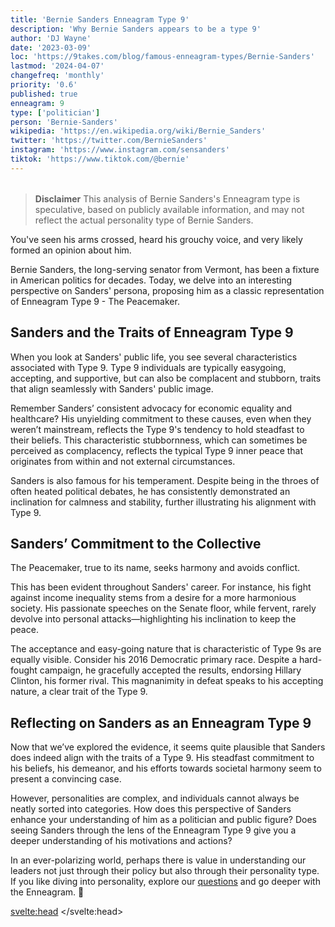 ```yaml
---
title: 'Bernie Sanders Enneagram Type 9'
description: 'Why Bernie Sanders appears to be a type 9'
author: 'DJ Wayne'
date: '2023-03-09'
loc: 'https://9takes.com/blog/famous-enneagram-types/Bernie-Sanders'
lastmod: '2024-04-07'
changefreq: 'monthly'
priority: '0.6'
published: true
enneagram: 9
type: ['politician']
person: 'Bernie-Sanders'
wikipedia: 'https://en.wikipedia.org/wiki/Bernie_Sanders'
twitter: 'https://twitter.com/BernieSanders'
instagram: 'https://www.instagram.com/sensanders'
tiktok: 'https://www.tiktok.com/@bernie'
---
```


<script>
	import  PopCard  from "$lib/components/atoms/PopCard.svelte";
</script>

<div
	style="display: flex;
    justify-content: center;
    margin: 1rem 0;
	"
>
	<PopCard
		image={`/types/9s/Bernie-Sanders.webp`}
		showIcon={false}
		enneagramType="9"
		displayText="Bernie Sanders"
		subtext=""
	/>
</div>

> **Disclaimer** This analysis of Bernie Sanders's Enneagram type is speculative, based on publicly available information, and may not reflect the actual personality type of Bernie Sanders.

<p class="firstLetter">You've seen his arms crossed, heard his grouchy voice, and very likely formed an opinion about him.</p>

Bernie Sanders, the long-serving senator from Vermont, has been a fixture in American politics for decades. Today, we delve into an interesting perspective on Sanders' persona, proposing him as a classic representation of Enneagram Type 9 - The Peacemaker.

## Sanders and the Traits of Enneagram Type 9

When you look at Sanders' public life, you see several characteristics associated with Type 9. Type 9 individuals are typically easygoing, accepting, and supportive, but can also be complacent and stubborn, traits that align seamlessly with Sanders' public image.

Remember Sanders’ consistent advocacy for economic equality and healthcare? His unyielding commitment to these causes, even when they weren’t mainstream, reflects the Type 9's tendency to hold steadfast to their beliefs. This characteristic stubbornness, which can sometimes be perceived as complacency, reflects the typical Type 9 inner peace that originates from within and not external circumstances.

Sanders is also famous for his temperament. Despite being in the throes of often heated political debates, he has consistently demonstrated an inclination for calmness and stability, further illustrating his alignment with Type 9.

## Sanders’ Commitment to the Collective

The Peacemaker, true to its name, seeks harmony and avoids conflict.

This has been evident throughout Sanders' career. For instance, his fight against income inequality stems from a desire for a more harmonious society. His passionate speeches on the Senate floor, while fervent, rarely devolve into personal attacks—highlighting his inclination to keep the peace.

The acceptance and easy-going nature that is characteristic of Type 9s are equally visible. Consider his 2016 Democratic primary race. Despite a hard-fought campaign, he gracefully accepted the results, endorsing Hillary Clinton, his former rival. This magnanimity in defeat speaks to his accepting nature, a clear trait of the Type 9.

## Reflecting on Sanders as an Enneagram Type 9

Now that we’ve explored the evidence, it seems quite plausible that Sanders does indeed align with the traits of a Type 9. His steadfast commitment to his beliefs, his demeanor, and his efforts towards societal harmony seem to present a convincing case.

However, personalities are complex, and individuals cannot always be neatly sorted into categories. How does this perspective of Sanders enhance your understanding of him as a politician and public figure? Does seeing Sanders through the lens of the Enneagram Type 9 give you a deeper understanding of his motivations and actions?

In an ever-polarizing world, perhaps there is value in understanding our leaders not just through their policy but also through their personality type. If you like diving into personality, explore our <a href="/questions" >questions</a> and go deeper with the Enneagram. 🚀

<svelte:head>
</svelte:head>
